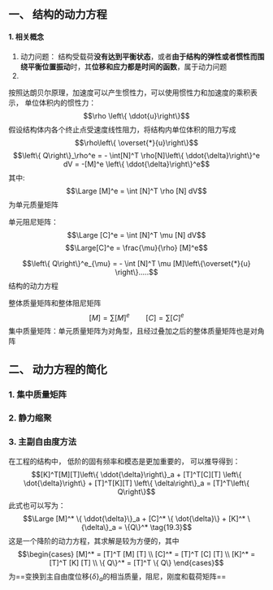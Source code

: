 ## 一、 结构的动力方程
#### 1. 相关概念
1. 动力问题： 结构受载荷**没有达到平衡状态**，或者**由于结构的弹性或者惯性而围绕平衡位置振动**时，其**位移和应力都是时间的函数**，属于动力问题
2. 

按照达朗贝尔原理，加速度可以产生惯性力，可以使用惯性力和加速度的乘积表示， 
单位体积内的惯性力：
$$\rho \left\{ \ddot{u}\right\}$$
假设结构体内各个终止点受速度线性阻力，将结构内单位体积的阻力写成
$$\rho\left\{ \overset{*}{u}\right\}$$
$$\left\{ Q\right\}_\rho^e = - \int[N]^T \rho[N]\left\{ \ddot{\delta}\right\}^e dV =  -[M]^e \left\{ \ddot{\delta}\right\}^e$$
其中: 
$$\Large [M]^e = \int [N]^T \rho [N] dV$$
为单元质量矩阵

单元阻尼矩阵： 
$$\Large [C]^e = \int [N]^T \mu [N] dV$$
$$\Large[C]^e  = \frac{\mu}{\rho} [M]^e$$


$$\left\{ Q\right\}^e_{\mu}  = - \int [N]^T \mu [M]\left\{\overset{*}{u}  \right\}.....$$
结构的动力方程

整体质量矩阵和整体阻尼矩阵
$$[M] = \sum [M]^e \qquad [C] = \sum [C]^e$$
集中质量矩阵：单元质量矩阵为对角型，且经过叠加之后的整体质量矩阵也是对角阵
## 二、 动力方程的简化
### 1. 集中质量矩阵

### 2. 静力缩聚

### 3. 主副自由度方法
在工程的结构中， 低阶的固有频率和模态是更加重要的， 
可以推导得到： 
$$[K]^T[M][T]\left\{ \ddot{\delta}\right\}_a + [T]^T[C][T] \left\{ \dot{\delta}\right\} + [T]^T[K][T] \left\{ \delta\right\}_a = [T]^T\left\{ Q\right\}$$
此式也可以写为：
$$\Large [M]^* \{ \ddot{\delta}\}_a + [C]^* \{ \dot{\delta}\} + [K]^* \{\delta\}_a = \{Q\}^* \tag{19.3}$$
这是一个降阶的动力方程，其求解是较为方便的，其中
$$\begin{cases}
[M]^* = [T]^T [M] [T] \\
[C]^* = [T]^T [C] [T] \\
[K]^* = [T]^T [K] [T] \\
\{ Q\}^* =  [T]^T \{ Q\}
\end{cases}$$
为==变换到主自由度位移$\{\delta\}_a$的相当质量，阻尼，刚度和载荷矩阵==
